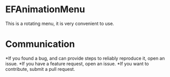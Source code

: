 # EFAnimationMenu
This is a rotating menu, it is very convenient to use.
# Communication
*If you found a bug, and can provide steps to reliably reproduce it, open an issue.
*If you have a feature request, open an issue.
*If you want to contribute, submit a pull request.
